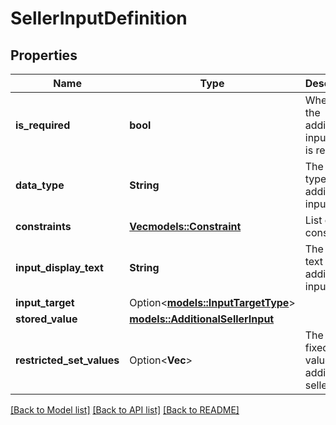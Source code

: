 # SellerInputDefinition

## Properties

Name | Type | Description | Notes
------------ | ------------- | ------------- | -------------
**is_required** | **bool** | When true, the additional input field is required. | 
**data_type** | **String** | The data type of the additional input field. | 
**constraints** | [**Vec<models::Constraint>**](Constraint.md) | List of constraints. | 
**input_display_text** | **String** | The display text for the additional input field. | 
**input_target** | Option<[**models::InputTargetType**](InputTargetType.md)> |  | [optional]
**stored_value** | [**models::AdditionalSellerInput**](AdditionalSellerInput.md) |  | 
**restricted_set_values** | Option<**Vec<String>**> | The set of fixed values in an additional seller input. | [optional]

[[Back to Model list]](../README.md#documentation-for-models) [[Back to API list]](../README.md#documentation-for-api-endpoints) [[Back to README]](../README.md)


